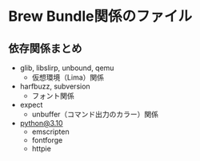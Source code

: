 # Brew Bundle関係のファイル

## 依存関係まとめ

- glib, libslirp, unbound, qemu
  - 仮想環境（Lima）関係
- harfbuzz, subversion
  - フォント関係
- expect
  - unbuffer（コマンド出力のカラー）関係
- python@3.10
  - emscripten
  - fontforge
  - httpie
